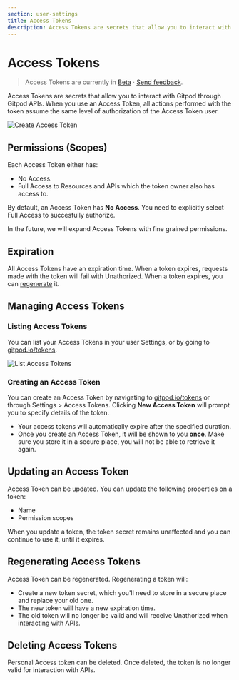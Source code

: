 ```yaml
---
section: user-settings
title: Access Tokens
description: Access Tokens are secrets that allow you to interact with Gitpod through Gitpod APIs.
---
```


<script context="module">
  export const prerender = true;
</script>

# Access Tokens

> Access Tokens are currently in [Beta](/docs/help/public-roadmap/release-cycle) · [Send feedback](https://github.com/gitpod-io/gitpod/issues/14280).

Access Tokens are secrets that allow you to interact with Gitpod through Gitpod APIs. When you use an Access Token, all actions performed with the token assume the same level of authorization of the Access Token user.

![Create Access Token](../../../static/images/docs/access-token-create.png)

## Permissions (Scopes)

Each Access Token either has:

- No Access.
- Full Access to Resources and APIs which the token owner also has access to.

By default, an Access Token has **No Access**. You need to explicitly select Full Access to succesfully authorize.

In the future, we will expand Access Tokens with fine grained permissions.

## Expiration

All Access Tokens have an expiration time. When a token expires, requests made with the token will fail with Unathorized. When a token expires, you can [regenerate](#regenerating-access-tokens) it.

## Managing Access Tokens

### Listing Access Tokens

You can list your Access Tokens in your user Settings, or by going to [gitpod.io/tokens](https://gitpod.io/tokens).

![List Access Tokens](../../../static/images/docs/access-token-list.png)

### Creating an Access Token

You can create an Access Token by navigating to [gitpod.io/tokens](https://gitpod.io/tokens) or through Settings > Access Tokens. Clicking **New Access Token** will prompt you to specify details of the token.

- Your access tokens will automatically expire after the specified duration.
- Once you create an Access Token, it will be shown to you **once**. Make sure you store it in a secure place, you will not be able to retrieve it again.

## Updating an Access Token

Access Token can be updated. You can update the following properties on a token:

- Name
- Permission scopes

When you update a token, the token secret remains unaffected and you can continue to use it, until it expires.

## Regenerating Access Tokens

Access Token can be regenerated. Regenerating a token will:

- Create a new token secret, which you'll need to store in a secure place and replace your old one.
- The new token will have a new expiration time.
- The old token will no longer be valid and will receive Unathorized when interacting with APIs.

## Deleting Access Tokens

Personal Access token can be deleted. Once deleted, the token is no longer valid for interaction with APIs.
